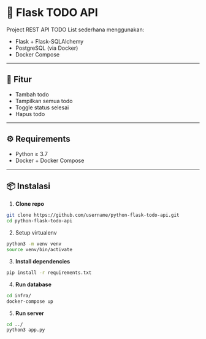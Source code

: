 # 📝 Flask TODO API

Project REST API TODO List sederhana menggunakan:
- Flask + Flask-SQLAlchemy
- PostgreSQL (via Docker)
- Docker Compose

---

## 🚀 Fitur

- Tambah todo
- Tampilkan semua todo
- Toggle status selesai
- Hapus todo

---

## ⚙️ Requirements

- Python ≥ 3.7
- Docker + Docker Compose

---

## 📦 Instalasi

1. **Clone repo**
```bash
git clone https://github.com/username/python-flask-todo-api.git
cd python-flask-todo-api
```
2. Setup virtualenv
```bash
python3 -m venv venv
source venv/bin/activate
```
3. **Install dependencies**
```bash
pip install -r requirements.txt
```
4. **Run database**
```bash
cd infra/
docker-compose up
```
5. **Run server**
```bash
cd ../
python3 app.py
```
